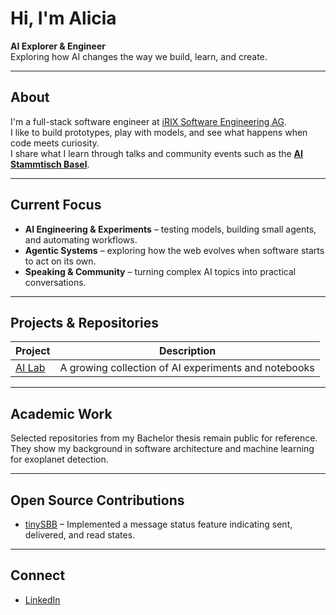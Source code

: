 # Hi, I'm Alicia  
**AI Explorer & Engineer**  
Exploring how AI changes the way we build, learn, and create.

---

## About  
I'm a full-stack software engineer at [iRIX Software Engineering AG](https://irix.ch).  
I like to build prototypes, play with models, and see what happens when code meets curiosity.  
I share what I learn through talks and community events such as the [**AI Stammtisch Basel**](https://www.meetup.com/basel-ai-stammtisch/).

---

## Current Focus  
- **AI Engineering & Experiments** – testing models, building small agents, and automating workflows.  
- **Agentic Systems** – exploring how the web evolves when software starts to act on its own.  
- **Speaking & Community** – turning complex AI topics into practical conversations.

---

## Projects & Repositories  
| Project | Description |
|----------|--------------|
| [AI Lab](https://github.com/AliciaMartinelli/ai-lab) | A growing collection of AI experiments and notebooks |

---

## Academic Work  
Selected repositories from my Bachelor thesis remain public for reference.  
They show my background in software architecture and machine learning for exoplanet detection.

---

## Open Source Contributions  
- [tinySBB](https://github.com/AliciaMartinelli/tinySBB) – Implemented a message status feature indicating sent, delivered, and read states.

---

## Connect 
- [LinkedIn](https://www.linkedin.com/in/alicia-martinelli/)
